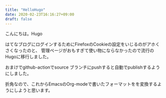 ```yaml
---
title: "HelloHugo"
date: 2020-02-23T16:16:27+09:00
draft: false
---
```


こんにちは。Hugo

はてなブログにログインするためにFirefoxのCookieの設定をいじるのがアホくさくなったのと、
管理ページがおもすぎて使い物にならなかったので流行のHugoに移行しました。

おまけでgithub-actionでsource ブランチにpushすると自動でpublishするようにしました。

折角なので、これからEmacsのOrg-modeで書いたフォーマットをを変換するようにしようと思います。
